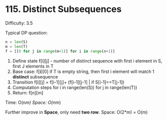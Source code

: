 # 115. Distinct Subsequences

Difficulty: 3.5

Typical DP question:
```python
n = len(S)
m = len(T)
f = [[0 for j in range(m+1)] for i in range(n+1)]
```
1. Define state
f[i][j] - number of distinct sequence with first i element in S, first J elements in T
2. Base case:
f[**i**][0] if T is empty string, then first i element will match 1 **distinct** subsequence
3. Transition
f[i][j] = f[i-1][j]+ (f[i-1][j-1] | if S[i-1]==T[j-1])
4. Computation steps
for i in range(len(S))
    for j in range(len(T))
5. Return: f[n][m]

Time: O(n*m)
Space: O(n*m)

Further improve in **Space**, only need **two row**.
Space: O(2*m) = O(m)
